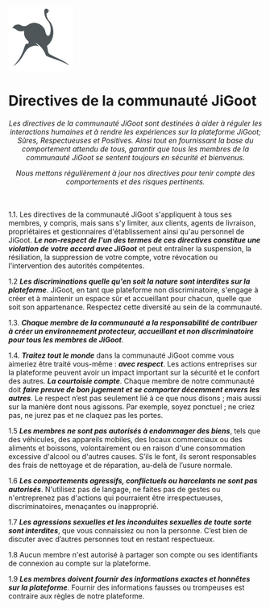 <img src="https://github.com/Dlvnkenye/terms/blob/main/logo520.png" width="128" height="128">

# Directives de la communauté JiGoot

*<p align="center">Les directives de la communauté JiGoot sont destinées à aider à réguler les interactions humaines et à rendre les expériences sur la plateforme JiGoot; Sûres, Respectueuses et Positives. Ainsi tout en fournissant la base du comportement attendu de tous, garantir que tous les membres de la communauté JiGoot se sentent toujours en sécurité et bienvenus. </p>*
*<p align="center">Nous mettons régulièrement à jour nos directives pour tenir compte des comportements et des risques pertinents.</p>*
</br>
</br>
1.1. Les directives de la communauté JiGoot s'appliquent à tous ses membres, y compris, mais sans s'y limiter, aux clients, agents de livraison, propriétaires et gestionnaires d'établissement ainsi qu'au personnel de JiGoot. ***Le non-respect de l'un des termes de ces directives constitue une violation de votre accord avec JiGoot*** et peut entraîner la suspension, la résiliation, la suppression de votre compte, votre révocation ou l'intervention des autorités compétentes.

1.2 ***Les discriminations quelle qu'en soit la nature sont interdites sur la plateforme***. JiGoot, en tant que plateforme non discriminatoire, s'engage à créer et à maintenir un espace sûr et accueillant pour chacun, quelle que soit son appartenance. Respectez cette diversité au sein de la communauté.

1.3. ***Chaque membre de la communauté a la responsabilité de contribuer à créer un environnement protecteur, accueillant et non discriminatoire pour tous les membres de JiGoot***.

1.4. ***Traitez tout le monde*** dans la communauté JiGoot comme vous aimeriez être traité vous-même : ***avec respect***. Les actions entreprises sur la plateforme peuvent avoir un impact important sur la sécurité et le confort des autres. ***La courtoisie compte***. Chaque membre de notre communauté doit ***faire preuve de bon jugement et se comporter décemment envers les autres***. Le respect n’est pas seulement lié à ce que nous disons ; mais aussi sur la manière dont nous agissons. Par exemple, soyez ponctuel ; ne criez pas, ne jurez pas et ne claquez pas les portes.

1.5 ***Les membres ne sont pas autorisés à endommager des biens***, tels que des véhicules, des appareils mobiles, des locaux commerciaux ou des aliments et boissons, volontairement ou en raison d'une consommation excessive d'alcool ou d'autres causes. S’ils le font, ils seront responsables des frais de nettoyage et de réparation, au-delà de l’usure normale.

1.6 ***Les comportements agressifs, conflictuels ou harcelants ne sont pas autorisés***. N'utilisez pas de langage, ne faites pas de gestes ou n'entreprenez pas d'actions qui pourraient être irrespectueuses, discriminatoires, menaçantes ou
inapproprié.

1.7 ***Les agressions sexuelles et les inconduites sexuelles de toute sorte sont interdites***, que vous connaissiez ou non la personne. C’est bien de discuter avec d’autres personnes tout en restant respectueux.

1.8 Aucun membre n'est autorisé à partager son compte ou ses identifiants de connexion au compte sur la plateforme.

1.9 ***Les membres doivent fournir des informations exactes et honnêtes sur la plateforme***. Fournir des informations fausses ou trompeuses est contraire aux règles de notre plateforme.
